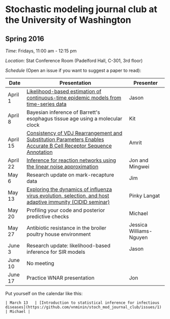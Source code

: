 # Stochastic modeling journal club at the University of Washington

## Spring 2016

*Time*: Fridays, 11:00 am - 12:15 pm

*Location*: Stat Conference Room (Padelford Hall, C-301, 3rd floor)

*Schedule* (Open an issue if you want to suggest a paper to read):

| Date | Presentation | Presenter |
|------|--------------|-----------|
| April 1 | [Likelihood-based estimation of continuous-time epidemic models from time-series data](http://rsif.royalsocietypublishing.org/content/5/25/885) | Jason | 
| April 8 | Bayesian inference of Barrett's esophagus tissue age using a molecular clock | Kit |
| April 15 | [Consistency of VDJ Rearrangement and Substitution Parameters Enables Accurate B Cell Receptor Sequence Annotation](http://journals.plos.org/ploscompbiol/article?id=10.1371/journal.pcbi.1004409) | Amrit |
| April 22 | [Inference for reaction networks using the linear noise approximation](http://onlinelibrary.wiley.com/doi/10.1111/biom.12152/abstract) | Jon and Mingwei |
| May 6 | Research update on mark-recapture data | Jim |
| May 13 | [Exploring the dynamics of influenza virus evolution, selection, and host adaptive immunity (CIDID seminar)](http://www.cidid.org/events/2016/5/13/cidid-seminar-pinky-langat ) | Pinky Langat |
| May 20 | Profiling your code and posterior predictive checks | Michael |
| May 27 | Antibiotic resistance in the broiler poultry house environment | Jessica Williams-Nguyen |
| June 3 | Research update: likelihood-based inference for SIR models | Jason |
| June 10| No meeting | | 
| June 17| Practice WNAR presentation | Jon |
Put yourself on the calendar like this:
```
| March 13   | [Introduction to statistical inference for infectious diseases](https://github.com/vnminin/stoch_mod_journal_club/issues/1) | Michael |
```
